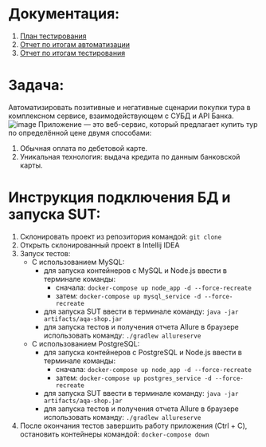 # Документация:
1. [План тестирования](https://github.com/Vito-jj/Diplom-QA46/blob/main/documentation/Plan.md)
2. [Отчет по итогам автоматизации](https://github.com/Vito-jj/Diplom-QA46/blob/main/documentation/Summary.md)
3. [Отчет по итогам тестирования](https://github.com/Vito-jj/Diplom-QA46/blob/main/documentation/Report.md)

# Задача:
Автоматизировать позитивные и негативные сценарии покупки тура в комплексном сервисе, взаимодействующем с СУБД и API Банка.
![image](https://user-images.githubusercontent.com/111686304/222439553-cbfff26c-3e61-4461-8b5a-5c60c15eaabc.png)
Приложение — это веб-сервис, который предлагает купить тур по определённой цене двумя способами:
1. Обычная оплата по дебетовой карте.
2. Уникальная технология: выдача кредита по данным банковской карты.

# Инструкция подключения БД и запуска SUT:
1. Склонировать проект из репозитория командой: `git clone`
2. Открыть склонированный проект в Intellij IDEA
3. Запуск тестов:
    - С использованием MySQL:
        - для запуска контейнеров с MySQL и Node.js ввести в терминале команды:
            - сначала: `docker-compose up node_app -d --force-recreate`
            - затем: `docker-compose up mysql_service -d --force-recreate`
        - для запуска SUT ввести в терминале команду: `java -jar artifacts/aqa-shop.jar`
        - для запуска тестов и получения отчета Allure в браузере использовать команду: `./gradlew allureserve`
    - С использованием PostgreSQL:
        - для запуска контейнеров с PostgreSQL и Node.js ввести в терминале команды:
            - сначала: `docker-compose up node_app -d --force-recreate`
            - затем: `docker-compose up postgres_service -d --force-recreate`
        - для запуска SUT ввести в терминале команду: `java -jar artifacts/aqa-shop.jar`
        - для запуска тестов и получения отчета Allure в браузере использовать команду: `./gradlew allureserve`
4. После окончания тестов завершить работу приложения (Ctrl + C), остановить контейнеры командой: `docker-compose down`
